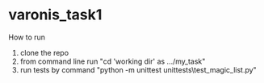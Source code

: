 # varonis_task1

How to run
1. clone the repo
2. from command line run "cd 'working dir' as .../my_task"
3. run tests by command "python -m unittest unittests\test_magic_list.py"
